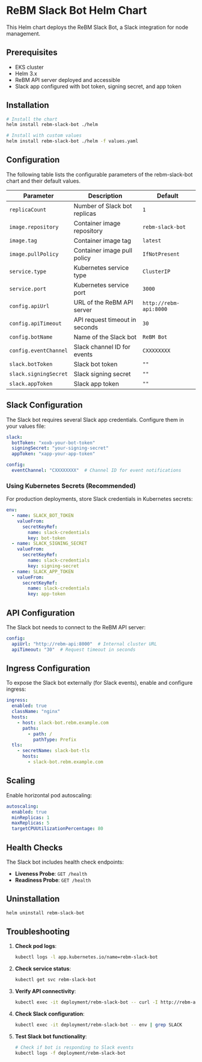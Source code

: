 # ReBM Slack Bot Helm Chart

This Helm chart deploys the ReBM Slack Bot, a Slack integration for node management.

## Prerequisites

- EKS cluster
- Helm 3.x
- ReBM API server deployed and accessible
- Slack app configured with bot token, signing secret, and app token

## Installation

```bash
# Install the chart
helm install rebm-slack-bot ./helm

# Install with custom values
helm install rebm-slack-bot ./helm -f values.yaml
```

## Configuration

The following table lists the configurable parameters of the rebm-slack-bot chart and their default values.

| Parameter | Description | Default |
|-----------|-------------|---------|
| `replicaCount` | Number of Slack bot replicas | `1` |
| `image.repository` | Container image repository | `rebm-slack-bot` |
| `image.tag` | Container image tag | `latest` |
| `image.pullPolicy` | Container image pull policy | `IfNotPresent` |
| `service.type` | Kubernetes service type | `ClusterIP` |
| `service.port` | Kubernetes service port | `3000` |
| `config.apiUrl` | URL of the ReBM API server | `http://rebm-api:8000` |
| `config.apiTimeout` | API request timeout in seconds | `30` |
| `config.botName` | Name of the Slack bot | `ReBM Bot` |
| `config.eventChannel` | Slack channel ID for events | `CXXXXXXXX` |
| `slack.botToken` | Slack bot token | `""` |
| `slack.signingSecret` | Slack signing secret | `""` |
| `slack.appToken` | Slack app token | `""` |

## Slack Configuration

The Slack bot requires several Slack app credentials. Configure them in your values file:

```yaml
slack:
  botToken: "xoxb-your-bot-token"
  signingSecret: "your-signing-secret"
  appToken: "xapp-your-app-token"

config:
  eventChannel: "CXXXXXXXX"  # Channel ID for event notifications
```

### Using Kubernetes Secrets (Recommended)

For production deployments, store Slack credentials in Kubernetes secrets:

```yaml
env:
  - name: SLACK_BOT_TOKEN
    valueFrom:
      secretKeyRef:
        name: slack-credentials
        key: bot-token
  - name: SLACK_SIGNING_SECRET
    valueFrom:
      secretKeyRef:
        name: slack-credentials
        key: signing-secret
  - name: SLACK_APP_TOKEN
    valueFrom:
      secretKeyRef:
        name: slack-credentials
        key: app-token
```

## API Configuration

The Slack bot needs to connect to the ReBM API server:

```yaml
config:
  apiUrl: "http://rebm-api:8000"  # Internal cluster URL
  apiTimeout: "30"  # Request timeout in seconds
```

## Ingress Configuration

To expose the Slack bot externally (for Slack events), enable and configure ingress:

```yaml
ingress:
  enabled: true
  className: "nginx"
  hosts:
    - host: slack-bot.rebm.example.com
      paths:
        - path: /
          pathType: Prefix
  tls:
    - secretName: slack-bot-tls
      hosts:
        - slack-bot.rebm.example.com
```

## Scaling

Enable horizontal pod autoscaling:

```yaml
autoscaling:
  enabled: true
  minReplicas: 1
  maxReplicas: 5
  targetCPUUtilizationPercentage: 80
```

## Health Checks

The Slack bot includes health check endpoints:

- **Liveness Probe**: `GET /health`
- **Readiness Probe**: `GET /health`

## Uninstallation

```bash
helm uninstall rebm-slack-bot
```

## Troubleshooting

1. **Check pod logs**:
   ```bash
   kubectl logs -l app.kubernetes.io/name=rebm-slack-bot
   ```

2. **Check service status**:
   ```bash
   kubectl get svc rebm-slack-bot
   ```

3. **Verify API connectivity**:
   ```bash
   kubectl exec -it deployment/rebm-slack-bot -- curl -I http://rebm-api:8000/health
   ```

4. **Check Slack configuration**:
   ```bash
   kubectl exec -it deployment/rebm-slack-bot -- env | grep SLACK
   ```

5. **Test Slack bot functionality**:
   ```bash
   # Check if bot is responding to Slack events
   kubectl logs -f deployment/rebm-slack-bot
   ``` 